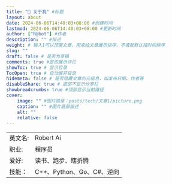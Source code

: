 ```yaml
---
title: "🤖 关于我" #标题
layout: about
date: 2024-06-06T14:40:03+08:00 #创建时间
lastmod: 2024-06-06T14:40:03+08:00 #更新时间
author: ["R@bot"] #作者
description: "" #描述
weight: # 输入1可以顶置文章，用来给文章展示排序，不填就默认按时间排序
slug: ""
draft: false # 是否为草稿
comments: true #是否展示评论
showToc: true # 显示目录
TocOpen: true # 自动展开目录
hidemeta: false # 是否隐藏文章的元信息，如发布日期、作者等
disableShare: true # 底部不显示分享栏
showbreadcrumbs: true #顶部显示当前路径
cover:
    image: "" #图片路径：posts/tech/文章1/picture.png
    caption: "" #图片底部描述
    alt: ""
    relative: false
---
```



|           |                    |
| --------- | ------------------ |
| 英文名:   | Robert Ai           |
| 职业:     | 程序员             |
| 爱好:     | 读书、跑步、瞎折腾 |
|技能：     | C++、Python、Go、C#、逆向 |